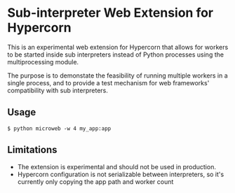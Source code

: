 # Sub-interpreter Web Extension for Hypercorn

This is an experimental web extension for Hypercorn that allows for workers to be started inside sub interpreters 
instead of Python processes using the multiprocessing module.

The purpose is to demonstate the feasibility of running multiple workers in a single process, and to provide a test
mechanism for web frameworks' compatibility with sub interpreters.

## Usage

```console
$ python microweb -w 4 my_app:app
```

## Limitations

- The extension is experimental and should not be used in production.
- Hypercorn configuration is not serializable between interpreters, so it's currently only copying the app path and worker count
